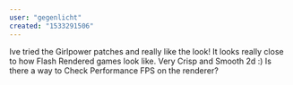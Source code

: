 ```yaml
---
user: "gegenlicht"
created: "1533291506"
---
```


Ive tried the Girlpower patches and really like the look! It looks really close to how Flash Rendered games look like. Very Crisp and Smooth 2d :)  Is there a way to Check Performance FPS on the renderer?
